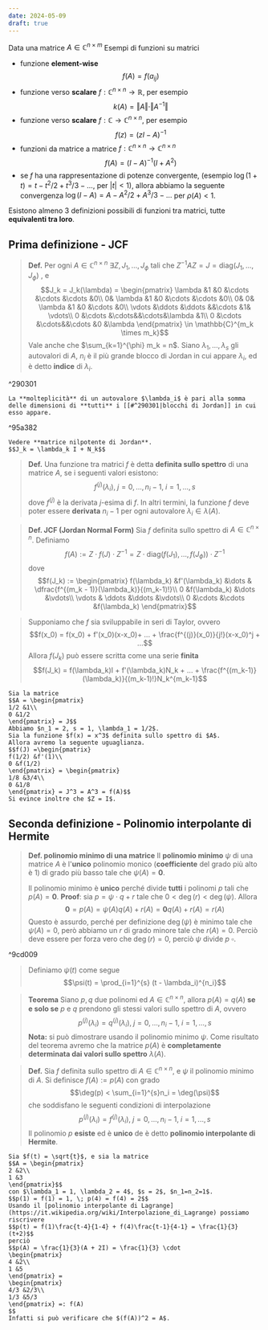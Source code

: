 ```yaml
---
date: 2024-05-09
draft: true
---
```


Data una matrice $A \in \mathbb{C}^{n \times m}$ 
Esempi di funzioni su matrici
- funzione **element-wise** $$f(A) = f(a_{ij})$$
- funzione verso **scalare** $f: \mathbb{C}^{n \times n} \to \mathbb{R}$, per esempio $$k(A) = \Vert A \Vert \cdot \Vert A^{-1} \Vert$$
- funzione verso **scalare** $f: \mathbb{C} \to \mathbb{C}^{n \times n}$, per esempio $$f(z) = (zI - A)^{-1}$$
- funzioni da matrice a matrice $f: \mathbb{C}^{n \times n} \to \mathbb{C}^{n \times n}$ $$f(A) = (I-A)^{-1}(I + A^2)$$
- se $f$ ha una rappresentazione di potenze convergente, (esempio $\log{(1+t)} = t - t^2/2 + t^3/3 - \dots$, per $|t| < 1$), allora abbiamo la seguente convergenza $\log{(I - A)} = A - A^2/2 + A^3/3 - \dots$ per $\rho(A) < 1$.


Esistono almeno 3 definizioni possibili di funzioni tra matrici, tutte **equivalenti tra loro**.

## Prima definizione - JCF

> **Def.**
> Per ogni $A \in \mathbb{C}^{n\times n}$ $\exists Z, J_1,...,J_\phi$ tali che $Z^{-1} A Z = J = \text{diag}(J_1,...,J_\phi)$ , e $$J_k = J_k(\lambda) = \begin{pmatrix}
> \lambda &1 &0 &\cdots &\cdots &\cdots &0\\
> 0& \lambda &1 &0 &\cdots &\cdots &0\\
> 0& 0& \lambda &1 &0 &\cdots &0\\
> \vdots &\ddots &\ddots &&\cdots &1& \vdots\\
> 0 &\cdots &\cdots&&\cdots&\lambda &1\\
> 0 &\cdots &\cdots&&\cdots &0 &\lambda
> \end{pmatrix} \in \mathbb{C}^{m_k \times m_k}$$
> Vale anche che $\sum_{k=1}^{\phi} m_k = n$.
> Siano $\lambda_1, ..., \lambda_s$ gli autovalori di $A$, $n_i$ è il più grande blocco di Jordan in cui appare $\lambda_i$, ed è detto **indice** di $\lambda_i$.

^290301

```ad-warning
La **molteplicità** di un autovalore $\lambda_i$ è pari alla somma delle dimensioni di **tutti** i [[#^290301|blocchi di Jordan]] in cui esso appare.
```

^95a382


```ad-todo
Vedere **matrice nilpotente di Jordan**.
$$J_k = \lambda_k I + N_k$$
```


> **Def.**
> Una funzione tra matrici $f$ è detta **definita sullo spettro** di una matrice $A$, se i seguenti valori esistono:
> $$f^{(j)}(\lambda_i), \; j=0,...,n_i-1, \; i=1, \dots, s$$
> dove $f^{(j)}$ è la derivata $j$-esima di $f$.
> In altri termini, la funzione $f$ deve poter essere **derivata** $n_i-1$ per ogni autovalore $\lambda_i \in \lambda(A)$.

> **Def. JCF (Jordan Normal Form)**
> Sia $f$ definita sullo spettro di $A \in \mathbb{C}^{n\times n}$.
> Definiamo $$f(A) := Z \cdot f(J) \cdot Z^{-1} = Z \cdot \text{diag}(f(J_1), \dots, f(J_\phi)) \cdot Z^{-1}$$
> dove
> $$f(J_k) := \begin{pmatrix}
> f(\lambda_k) &f'(\lambda_k) &\dots & \dfrac{f^{(m_k - 1)}(\lambda_k)}{(m_k-1)!}\\
> 0 &f(\lambda_k) &\dots &\vdots\\
> \vdots & \ddots &\ddots &\vdots\\
> 0 &\cdots &\cdots &f(\lambda_k)
> \end{pmatrix}$$

> Supponiamo che $f$ sia sviluppabile in seri di Taylor, ovvero $$f(x_0) = f(x_0) + f'(x_0)(x-x_0)+ ... + \frac{f^{(j)}(x_0)}{j!}(x-x_0)^j + ...$$
> Allora $f(J_k)$ può essere scritta come una serie **finita** $$f(J_k) = f(\lambda_k)I + f'(\lambda_k)N_k + ... + \frac{f^{(m_k-1)}(\lambda_k)}{(m_k-1)!}N_k^{m_k-1}$$

```ad-example
Sia la matrice
$$A = \begin{pmatrix}
1/2 &1\\
0 &1/2
\end{pmatrix} = J$$
Abbiamo $n_1 = 2, s = 1, \lambda_1 = 1/2$.
Sia la funzione $f(x) = x^3$ definita sullo spettro di $A$.
Allora avremo la seguente uguaglianza.
$$f(J) =\begin{pmatrix}
f(1/2) &f'(1)\\
0 &f(1/2)
\end{pmatrix} = \begin{pmatrix}
1/8 &3/4\\
0 &1/8
\end{pmatrix} = J^3 = A^3 = f(A)$$
Si evince inoltre che $Z = I$.
```


## Seconda definizione - Polinomio interpolante di Hermite

> **Def. polinomio minimo di una matrice**
> Il **polinomio minimo** $\psi$ di una matrice $A$ è l'**unico** polinomio monico (**coefficiente** del grado più alto è 1) di grado più basso tale che $\psi(A) = \mathbf{0}$.
> 
> Il polinomio minimo è **unico** perché divide **tutti** i polinomi $p$ tali che $p(A) = \mathbf{0}$.
> **Proof**: sia $p = \psi \cdot q + r$ tale che $0 < \deg{(r)} < \deg(\psi)$. Allora $$\mathbf{0} = p(A) = \psi(A)q(A) + r(A) = \mathbf{0}q(A) + r(A) = r(A)$$
> Questo è assurdo, perché per definizione $\deg(\psi)$ è minimo tale che $\psi(A) = 0$, però abbiamo un $r$ di grado minore tale che $r(A) = 0$.
> Perciò deve essere per forza vero che $\deg(r) = 0$, perciò $\psi$ divide $p$ $\square$.

^9cd009

> Definiamo $\psi(t)$ come segue
> $$\psi(t) = \prod_{i=1}^{s} (t - \lambda_i)^{n_i}$$

> **Teorema**
> Siano $p,q$ due polinomi ed $A \in \mathbb{C}^{n \times n}$, allora $p(A) = q(A)$ **se e solo se** $p$ e $q$ prendono gli stessi valori sullo spettro di $A$, ovvero
> $$p^{(j)}(\lambda_i) = q^{(j)}(\lambda_i), \; j=0,...,n_i-1, \; i=1, \dots, s$$
> **Nota:** si può dimostrare usando il polinomio minimo $\psi$.
> Come risultato del teorema avremo che la matrice $p(A)$ è **completamente determinata dai valori sullo spettro** $\lambda(A)$.

> **Def.**
> Sia $f$ definita sullo spettro di $A \in \mathbb{C}^{n \times n}$, e $\psi$ il polinomio minimo di $A$.
> Si definisce $f(A) := p(A)$ con grado $$\deg(p) < \sum_{i=1}^{s}n_i = \deg(\psi)$$ che soddisfano le seguenti condizioni di interpolazione
> $$p^{(j)}(\lambda_i) = f^{(j)}(\lambda_i), \; j=0,...,n_i-1, \; i=1,...,s$$
> Il polinomio $p$ **esiste** ed è **unico** de è detto **polinomio interpolante di Hermite**.

```ad-example
Sia $f(t) = \sqrt{t}$, e sia la matrice
$$A = \begin{pmatrix}
2 &2\\
1 &3
\end{pmatrix}$$
con $\lambda_1 = 1, \lambda_2 = 4$, $s = 2$, $n_1=n_2=1$.
$$p(1) = f(1) = 1, \; p(4) = f(4) = 2$$
Usando il [polinomio interpolante di Lagrange](https://it.wikipedia.org/wiki/Interpolazione_di_Lagrange) possiamo riscrivere
$$p(t) = f(1)\frac{t-4}{1-4} + f(4)\frac{t-1}{4-1} = \frac{1}{3}(t+2)$$
perciò
$$p(A) = \frac{1}{3}(A + 2I) = \frac{1}{3} \cdot
\begin{pmatrix}
4 &2\\
1 &5
\end{pmatrix} =
\begin{pmatrix}
4/3 &2/3\\
1/3 &5/3
\end{pmatrix} =: f(A)
$$
Infatti si può verificare che $(f(A))^2 = A$.
```

